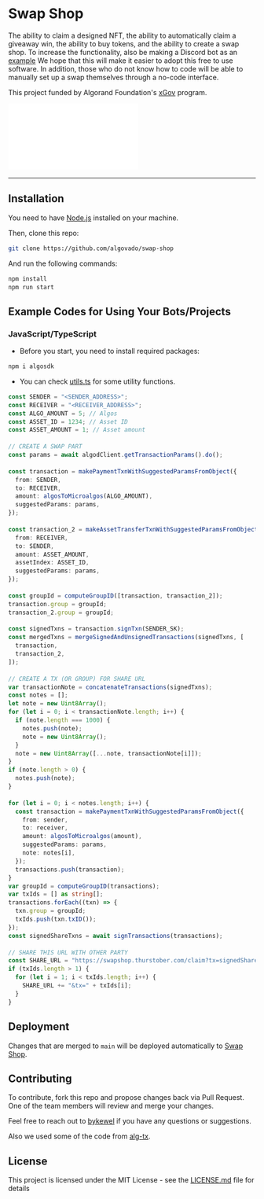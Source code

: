 # Swap Shop

The ability to claim a designed NFT, the ability to automatically claim a giveaway win, the ability to buy tokens, and the ability to create a swap shop.
To increase the functionality, also be making a Discord bot as an [example](example-codes-for-using-your-botsprojects)
We hope that this will make it easier to adopt this free to use software. In addition, those who do not know how to code will be able to manually set up a swap themselves through a no-code interface.

This project funded by Algorand Foundation's [xGov](https://xgov.algorand.foundation) program.

![af](public/images/af_logo.svg)

----------

## Installation

You need to have [Node.js](https://nodejs.org/en/) installed on your machine.  

Then, clone this repo:

```bash
git clone https://github.com/algovado/swap-shop
```

And run the following commands:

```bash
npm install
npm run start
```

## Example Codes for Using Your Bots/Projects

### JavaScript/TypeScript

* Before you start, you need to install required packages:

```bash
npm i algosdk
```

* You can check [utils.ts](https://github.com/algovado/swap-shop/blob/main/src/core/utils.ts) for some utility functions.

```ts
const SENDER = "<SENDER_ADDRESS>";
const RECEIVER = "<RECEIVER_ADDRESS>";
const ALGO_AMOUNT = 5; // Algos
const ASSET_ID = 1234; // Asset ID
const ASSET_AMOUNT = 1; // Asset amount

// CREATE A SWAP PART
const params = await algodClient.getTransactionParams().do();

const transaction = makePaymentTxnWithSuggestedParamsFromObject({
  from: SENDER,
  to: RECEIVER,
  amount: algosToMicroalgos(ALGO_AMOUNT),
  suggestedParams: params,
});

const transaction_2 = makeAssetTransferTxnWithSuggestedParamsFromObject({
  from: RECEIVER,
  to: SENDER,
  amount: ASSET_AMOUNT,
  assetIndex: ASSET_ID,
  suggestedParams: params,
});

const groupId = computeGroupID([transaction, transaction_2]);
transaction.group = groupId;
transaction_2.group = groupId;

const signedTxns = transaction.signTxn(SENDER_SK);
const mergedTxns = mergeSignedAndUnsignedTransactions(signedTxns, [
  transaction,
  transaction_2,
]);

// CREATE A TX (OR GROUP) FOR SHARE URL
var transactionNote = concatenateTransactions(signedTxns);
const notes = [];
let note = new Uint8Array();
for (let i = 0; i < transactionNote.length; i++) {
  if (note.length === 1000) {
    notes.push(note);
    note = new Uint8Array();
  }
  note = new Uint8Array([...note, transactionNote[i]]);
}
if (note.length > 0) {
  notes.push(note);
}

for (let i = 0; i < notes.length; i++) {
  const transaction = makePaymentTxnWithSuggestedParamsFromObject({
    from: sender,
    to: receiver,
    amount: algosToMicroalgos(amount),
    suggestedParams: params,
    note: notes[i],
  });
  transactions.push(transaction);
}
var groupId = computeGroupID(transactions);
var txIds = [] as string[];
transactions.forEach((txn) => {
  txn.group = groupId;
  txIds.push(txn.txID());
});
const signedShareTxns = await signTransactions(transactions);

// SHARE THIS URL WITH OTHER PARTY
const SHARE_URL = "https://swapshop.thurstober.com/claim?tx=signedShareTxns[0]"
if (txIds.length > 1) {
  for (let i = 1; i < txIds.length; i++) {
    SHARE_URL += "&tx=" + txIds[i];
  }
}
```

## Deployment

Changes that are merged to `main` will be deployed automatically to [Swap Shop](https://swapshop.thurstober.com/).

## Contributing

To contribute, fork this repo and propose changes back via Pull Request.  One of the team members will review and merge your changes.  

Feel free to reach out to [bykewel](https://twitter.com/cryptolews) if you have any questions or suggestions.

Also we used some of the code from [alg-tx](https://github.com/unknown-git-user/alg-tx).

## License

This project is licensed under the MIT License - see the [LICENSE.md](LICENSE.md) file for details
